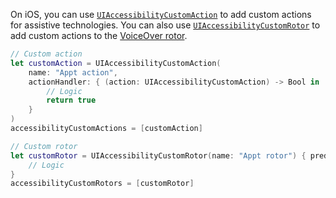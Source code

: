 On iOS, you can use [`UIAccessibilityCustomAction`](https://developer.apple.com/documentation/uikit/uiaccessibilitycustomaction) to add custom actions for assistive technologies. You can also use [`UIAccessibilityCustomRotor`](https://developer.apple.com/documentation/uikit/uiaccessibilitycustomrotor) to add custom actions to the [VoiceOver rotor](https://beta.appt.org/en/docs/ios/features/voiceover).

```swift
// Custom action
let customAction = UIAccessibilityCustomAction(
    name: "Appt action",
    actionHandler: { (action: UIAccessibilityCustomAction) -> Bool in
        // Logic
        return true
    }
)
accessibilityCustomActions = [customAction]

// Custom rotor
let customRotor = UIAccessibilityCustomRotor(name: "Appt rotor") { predicate in
    // Logic
}
accessibilityCustomRotors = [customRotor]
```
